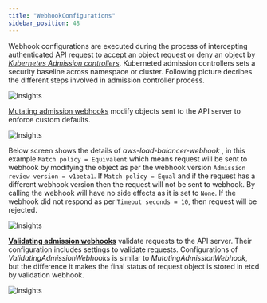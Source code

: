 ```yaml
---
title: "WebhookConfigurations"
sidebar_position: 48
---
```

Webhook configurations are executed during the process of intercepting authenticated API request to accept an object request or deny an object by _[Kubernetes Admission controllers](https://kubernetes.io/blog/2019/03/21/a-guide-to-kubernetes-admission-controllers/)_. Kuberneted admission controllers sets a security baseline across namespace or cluster. Following picture decribes the different steps involved in admission controller process.

![Insights](/img/resource-view/ext-admincontroller.png)

[Mutating admission webhooks](https://kubernetes.io/docs/reference/access-authn-authz/admission-controllers/#mutatingadmissionwebhook) modify objects sent to the API server to enforce custom defaults. 

![Insights](/img/resource-view/ext-mutatingwebhook.jpg)

Below screen shows the details of _aws-load-balancer-webhook_ , in this example `Match policy = Equivalent` which means 
request will be sent to webhook by modifying the object as per the webhook version `Admission review version = v1beta1`. If `Match policy = Equal` and if the request has a different webhook version then the request will not be sent to webhook. By calling the webhook will have no side effects as it is set to `None`. If the webhook did not respond as per `Timeout seconds = 10`, then request will be rejected.

![Insights](/img/resource-view/ext-mutatingwebhook-detail.jpg)

**[Validating admission webhooks](https://kubernetes.io/docs/reference/access-authn-authz/admission-controllers/#validatingadmissionwebhook)** validate requests to the API server. Their configuration includes settings to validate requests. Configurations of _ValidatingAdmissionWebhooks_ is similar to _MutatingAdmissionWebhook_, but the difference it makes the final status of request object is stored in etcd by validation webhook.

![Insights](/img/resource-view/ext-valiatewebhook-detail.jpg)